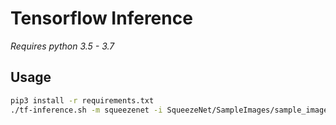 # Tensorflow Inference

*Requires python 3.5 - 3.7*

## Usage
```bash
pip3 install -r requirements.txt
./tf-inference.sh -m squeezenet -i SqueezeNet/SampleImages/sample_image_1.JPEG -n 1
```
<!--- add valid options for args, add description from main readme about tensorflow inference -->

